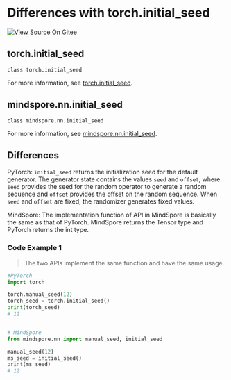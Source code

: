 # Differences with torch.initial_seed

[![View Source On Gitee](https://mindspore-website.obs.cn-north-4.myhuaweicloud.com/website-images/master/resource/_static/logo_source_en.svg)](https://gitee.com/mindspore/docs/blob/master/docs/mindspore/source_en/note/api_mapping/pytorch_diff/initial_seed.md)

## torch.initial_seed

```text
class torch.initial_seed
```

For more information, see [torch.initial_seed](https://pytorch.org/docs/1.8.1/generated/torch.initial_seed.html).

## mindspore.nn.initial_seed

```text
class mindspore.nn.initial_seed
```

For more information, see [mindspore.nn.initial_seed](https://www.mindspore.cn/docs/en/master/api_python/nn/mindspore.nn.initial_seed.html).

## Differences

PyTorch: `initial_seed` returns the initialization seed for the default generator. The generator state contains the values `seed` and `offset`, where `seed` provides the seed for the random operator to generate a random sequence and `offset` provides the offset on the random sequence. When `seed` and `offset` are fixed, the randomizer generates fixed values.

MindSpore: The implementation function of API in MindSpore is basically the same as that of PyTorch. MindSpore returns the Tensor type and PyTorch returns the int type.

### Code Example 1

> The two APIs implement the same function and have the same usage.

```python
#PyTorch
import torch

torch.manual_seed(12)
torch_seed = torch.initial_seed()
print(torch_seed)
# 12


# MindSpore
from mindspore.nn import manual_seed, initial_seed

manual_seed(12)
ms_seed = initial_seed()
print(ms_seed)
# 12
```

